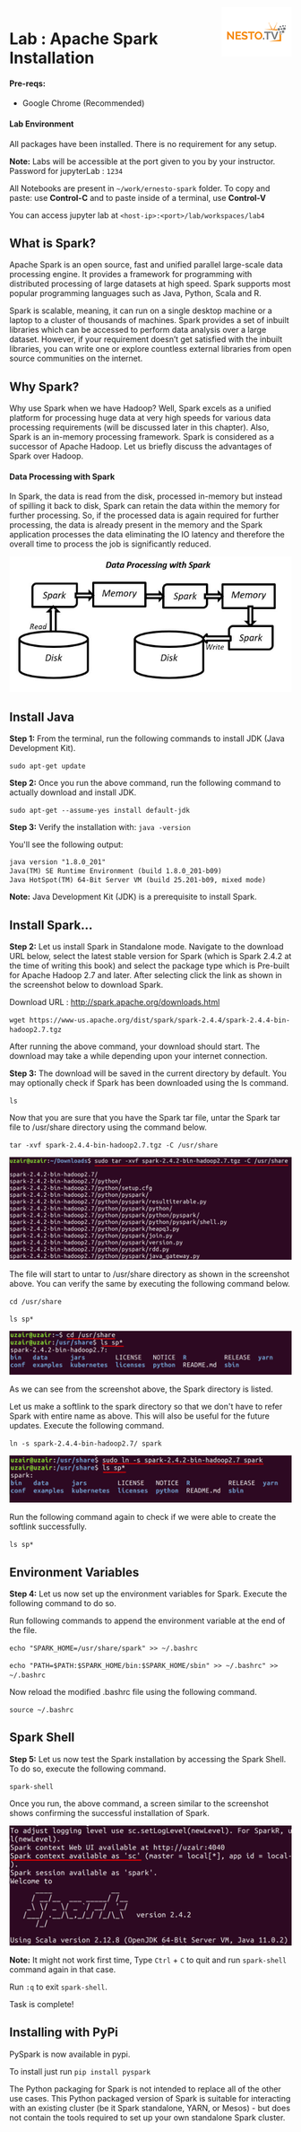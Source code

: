 <img align="right" src="./logo-small.png">

# Lab : Apache Spark Installation

#### Pre-reqs:
- Google Chrome (Recommended)

#### Lab Environment
All packages have been installed. There is no requirement for any setup.

**Note:** Labs will be accessible at the port given to you by your instructor. Password for jupyterLab : `1234`

All Notebooks are present in `~/work/ernesto-spark` folder. To copy and paste: use **Control-C** and to paste inside of a terminal, use **Control-V**

You can access jupyter lab at `<host-ip>:<port>/lab/workspaces/lab4`

## What is Spark?

Apache Spark is an open source, fast and unified parallel large-scale data processing engine. It provides a framework for programming with distributed processing of large datasets at high speed. Spark supports most popular programming languages such as Java, Python, Scala and R. 

Spark is scalable, meaning, it can run on a single desktop machine or a laptop to a cluster of thousands of machines. Spark provides a set of inbuilt libraries which can be accessed to perform data analysis over a large dataset. However, if your requirement doesn’t get satisfied with the inbuilt libraries, you can write one or explore countless external libraries from open source communities on the internet.

## Why Spark?

Why use Spark when we have Hadoop? Well, Spark excels as a unified platform for processing huge data at very high speeds for various data processing requirements (will be discussed later in this chapter). Also, Spark is an in-memory processing framework. Spark is considered as a successor of Apache Hadoop. Let us briefly discuss the advantages of Spark over Hadoop.


#### Data Processing with Spark

In Spark, the data is read from the disk, processed in-memory but instead of spilling it back to disk, Spark can retain the data within the memory for further processing. So, if the processed data is again required for further processing, the data is already present in the memory and the Spark application processes the data eliminating the IO latency and therefore the overall time to process the job is significantly reduced. 

![](./Screenshots/spark.JPG)

## Install Java


**Step 1:** From the terminal, run the following commands to install JDK (Java Development Kit).

`sudo apt-get update` 

**Step 2:** Once you run the above command, run the following command to actually download and install JDK.

`sudo apt-get --assume-yes install default-jdk` 


**Step 3:** Verify the installation with: `java -version` 

You'll see the following output:

```
java version "1.8.0_201"
Java(TM) SE Runtime Environment (build 1.8.0_201-b09)
Java HotSpot(TM) 64-Bit Server VM (build 25.201-b09, mixed mode)
```

**Note:** Java Development Kit (JDK) is a prerequisite to install Spark.

## Install Spark...


**Step 2:** Let us install Spark in Standalone mode. Navigate to the download URL below, select the latest stable version for Spark (which is Spark 2.4.2 at the time of writing this book) and select the package type which is Pre-built for Apache Hadoop 2.7 and later. After selecting click the link as shown in the screenshot below to download Spark.

Download URL : http://spark.apache.org/downloads.html

`wget https://www-us.apache.org/dist/spark/spark-2.4.4/spark-2.4.4-bin-hadoop2.7.tgz`

After running the above command, your download should start. The download may take a while depending upon your internet connection.

**Step 3:** The download will be saved in the current directory by default. You may optionally check if Spark has been downloaded using the ls command.

`ls`


 

Now that you are sure that you have the Spark tar file, untar the Spark tar file to /usr/share directory using the command below.

`tar -xvf spark-2.4.4-bin-hadoop2.7.tgz -C /usr/share` 
 
![](./Screenshots/Chapter_3/Selection_005.png)

The file will start to untar to /usr/share directory as shown in the screenshot above. You can verify the same by executing the following command below.

`cd /usr/share`

`ls sp*`

![](./Screenshots/Chapter_3/Selection_006.png)

As we can see from the screenshot above, the Spark directory is listed.


Let us make a softlink to the spark directory so that we don't have to refer Spark with entire name as above. This will also be useful for the future updates. Execute the following command.

`ln -s spark-2.4.4-bin-hadoop2.7/ spark`

![](./Screenshots/Chapter_3/Selection_007.png)

Run the following command again to check if we were able to create the softlink successfully.

`ls sp*`
 
 ## Environment Variables

**Step 4:** Let us now set up the environment variables for Spark. Execute the following command to do so.

Run following commands to append the environment variable at the end of the file.

`echo "SPARK_HOME=/usr/share/spark" >> ~/.bashrc`

`echo "PATH=$PATH:$SPARK_HOME/bin:$SPARK_HOME/sbin" >> ~/.bashrc" >> ~/.bashrc`


Now reload the modified .bashrc file using the following command.

`source ~/.bashrc`

## Spark Shell



**Step 5:** Let us now test the Spark installation by accessing the Spark Shell. To do so, execute the following command.

`spark-shell`

Once you run, the above command, a screen similar to the screenshot shows confirming the successful installation of Spark.
 
![](./Screenshots/Chapter_3/Selection_018.png)

**Note:** It might not work first time, Type `Ctrl` + `C` to quit and run `spark-shell` command again in that case.

Run `:q` to exit `spark-shell`.

Task is complete!

## Installing with PyPi

PySpark is now available in pypi. 

To install just run `pip install pyspark` 


The Python packaging for Spark is not intended to replace all of the other use cases. This Python packaged version of Spark is suitable for interacting with an existing cluster (be it Spark standalone, YARN, or Mesos) - but does not contain the tools required to set up your own standalone Spark cluster.